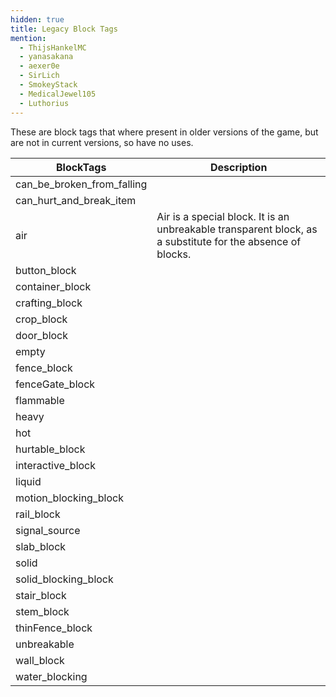 ```yaml
---
hidden: true
title: Legacy Block Tags
mention:
  - ThijsHankelMC
  - yanasakana
  - aexer0e
  - SirLich
  - SmokeyStack
  - MedicalJewel105
  - Luthorius
---
```


These are block tags that where present in older versions of the game, but are not in current versions, so have no uses.

| BlockTags                  | Description                                                                                                |
| -------------------------- | ---------------------------------------------------------------------------------------------------------- |
| can_be_broken_from_falling |                                                                                                            |
| can_hurt_and_break_item    |                                                                                                            |
| air                        | Air is a special block. It is an unbreakable transparent block, as a substitute for the absence of blocks. |
| button_block               |                                                                                                            |
| container_block            |                                                                                                            |
| crafting_block             |                                                                                                            |
| crop_block                 |                                                                                                            |
| door_block                 |                                                                                                            |
| empty                      |                                                                                                            |
| fence_block                |                                                                                                            |
| fenceGate_block            |                                                                                                            |
| flammable                  |                                                                                                            |
| heavy                      |                                                                                                            |
| hot                        |                                                                                                            |
| hurtable_block             |                                                                                                            |
| interactive_block          |                                                                                                            |
| liquid                     |                                                                                                            |
| motion_blocking_block      |                                                                                                            |
| rail_block                 |                                                                                                            |
| signal_source              |                                                                                                            |
| slab_block                 |                                                                                                            |
| solid                      |                                                                                                            |
| solid_blocking_block       |                                                                                                            |
| stair_block                |                                                                                                            |
| stem_block                 |                                                                                                            |
| thinFence_block            |                                                                                                            |
| unbreakable                |                                                                                                            |
| wall_block                 |                                                                                                            |
| water_blocking             |                                                                                                            |